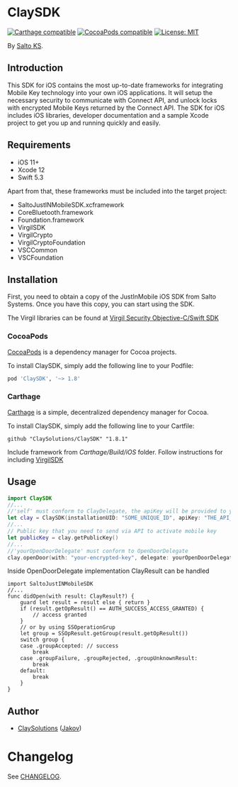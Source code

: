 # ClaySDK

<p align="left">
<a href="https://github.com/Carthage/Carthage"><img src="https://img.shields.io/badge/Carthage-compatible-4BC51D.svg?style=flat" alt="Carthage compatible" /></a>
<a href="https://cocoapods.org/pods/ClaySDK"><img src="https://img.shields.io/cocoapods/v/ClaySDK.svg" alt="CocoaPods compatible" /></a>
<a href="https://raw.githubusercontent.com/jakov-clay/ClaySDK/master/LICENSE"><img src="http://img.shields.io/badge/license-MIT-blue.svg?style=flat" alt="License: MIT" /></a>
</p>

By [Salto KS](https://saltoks.com/).

## Introduction

This SDK for iOS contains the most up-to-date frameworks for integrating Mobile Key technology into your own iOS applications. It will setup the necessary security to communicate with Connect API, and unlock locks with encrypted Mobile Keys returned by the Connect API. The SDK for iOS includes iOS libraries, developer documentation and a sample Xcode project to get you up and running quickly and easily.

## Requirements

* iOS 11+
* Xcode 12
* Swift 5.3

Apart from that, these frameworks must be included into the target project:

- SaltoJustINMobileSDK.xcframework
- CoreBluetooth.framework
- Foundation.framework
- VirgilSDK
- VirgilCrypto
- VirgilCryptoFoundation
- VSCCommon
- VSCFoundation

## Installation

First, you need to obtain a copy of the JustInMobile iOS SDK from Salto Systems. Once you have this copy, you can start using the SDK.

The Virgil libraries can be found at [Virgil Security Objective-C/Swift SDK](https://github.com/VirgilSecurity/virgil-sdk-x)

### CocoaPods

[CocoaPods](https://cocoapods.org/) is a dependency manager for Cocoa projects.

To install ClaySDK, simply add the following line to your Podfile:

```ruby
pod 'ClaySDK', '~> 1.8'
```

### Carthage

[Carthage](https://github.com/Carthage/Carthage) is a simple, decentralized dependency manager for Cocoa.

To install ClaySDK, simply add the following line to your Cartfile:

```ogdl
github "ClaySolutions/ClaySDK" "1.8.1"
```
Include framework from *Carthage/Build/iOS* folder. 
Follow instructions for including [VirgilSDK](https://github.com/VirgilSecurity/virgil-sdk-x#carthage)

## Usage

```swift
import ClaySDK
//...
//'self' must conform to ClayDelegate, the apiKey will be provided to you
let clay = ClaySDK(installationUID: "SOME_UNIQUE_ID", apiKey: "THE_API_PUBLIC_KEY", delegate: self)
//...
// Public key that you need to send via API to activate mobile key
let publicKey = clay.getPublicKey()
//...
//'yourOpenDoorDelegate' must conform to OpenDoorDelegate
clay.openDoor(with: "your-encrypted-key", delegate: yourOpenDoorDelegate)
```
Inside OpenDoorDelegate implementation ClayResult can be handled
```
import SaltoJustINMobileSDK
//...
func didOpen(with result: ClayResult?) {
    guard let result = result else { return }
    if (result.getOpResult() == AUTH_SUCCESS_ACCESS_GRANTED) {
        // access granted
    }
    // or by using SSOperationGrup
    let group = SSOpResult.getGroup(result.getOpResult())
    switch group {
    case .groupAccepted: // success
        break
    case .groupFailure, .groupRejected, .groupUnknownResult:
        break
    default:
        break
    }
}
```

## Author

* [ClaySolutions](https://github.com/ClaySolutions) ([Jakov](https://github.com/jakov-clay))

# Changelog

See [CHANGELOG](CHANGELOG.md).
